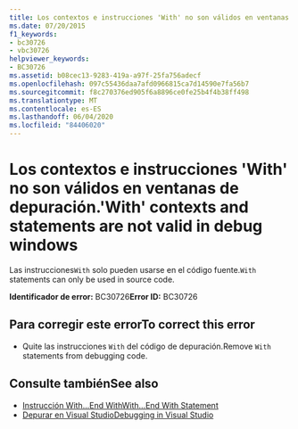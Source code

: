 ```yaml
---
title: Los contextos e instrucciones 'With' no son válidos en ventanas de depuración.
ms.date: 07/20/2015
f1_keywords:
- bc30726
- vbc30726
helpviewer_keywords:
- BC30726
ms.assetid: b08cec13-9283-419a-a97f-25fa756adecf
ms.openlocfilehash: 097c55436daa7afd0966815ca7d14590e7fa56b7
ms.sourcegitcommit: f8c270376ed905f6a8896ce0fe25b4f4b38ff498
ms.translationtype: MT
ms.contentlocale: es-ES
ms.lasthandoff: 06/04/2020
ms.locfileid: "84406020"
---
```

# <a name="with-contexts-and-statements-are-not-valid-in-debug-windows"></a><span data-ttu-id="e32ed-102">Los contextos e instrucciones 'With' no son válidos en ventanas de depuración.</span><span class="sxs-lookup"><span data-stu-id="e32ed-102">'With' contexts and statements are not valid in debug windows</span></span>
<span data-ttu-id="e32ed-103">Las instrucciones`With` solo pueden usarse en el código fuente.</span><span class="sxs-lookup"><span data-stu-id="e32ed-103">`With` statements can only be used in source code.</span></span>  
  
 <span data-ttu-id="e32ed-104">**Identificador de error:** BC30726</span><span class="sxs-lookup"><span data-stu-id="e32ed-104">**Error ID:** BC30726</span></span>  
  
## <a name="to-correct-this-error"></a><span data-ttu-id="e32ed-105">Para corregir este error</span><span class="sxs-lookup"><span data-stu-id="e32ed-105">To correct this error</span></span>  
  
- <span data-ttu-id="e32ed-106">Quite las instrucciones `With` del código de depuración.</span><span class="sxs-lookup"><span data-stu-id="e32ed-106">Remove `With` statements from debugging code.</span></span>  
  
## <a name="see-also"></a><span data-ttu-id="e32ed-107">Consulte también</span><span class="sxs-lookup"><span data-stu-id="e32ed-107">See also</span></span>

- [<span data-ttu-id="e32ed-108">Instrucción With...End With</span><span class="sxs-lookup"><span data-stu-id="e32ed-108">With...End With Statement</span></span>](../language-reference/statements/with-end-with-statement.md)
- [<span data-ttu-id="e32ed-109">Depurar en Visual Studio</span><span class="sxs-lookup"><span data-stu-id="e32ed-109">Debugging in Visual Studio</span></span>](/visualstudio/debugger/debugger-feature-tour)
